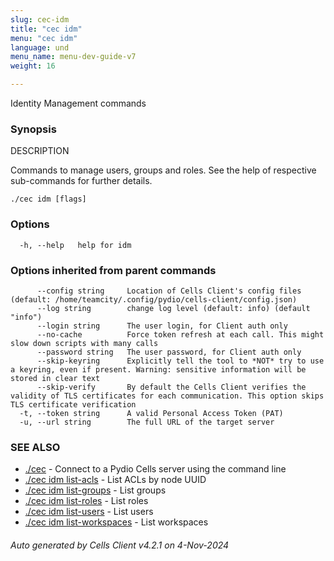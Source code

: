 ```yaml
---
slug: cec-idm
title: "cec idm"
menu: "cec idm"
language: und
menu_name: menu-dev-guide-v7
weight: 16

---
```

Identity Management commands

### Synopsis


DESCRIPTION

  Commands to manage users, groups and roles. 
  See the help of respective sub-commands for further details.


```
./cec idm [flags]
```

### Options

```
  -h, --help   help for idm
```

### Options inherited from parent commands

```
      --config string     Location of Cells Client's config files (default: /home/teamcity/.config/pydio/cells-client/config.json)
      --log string        change log level (default: info) (default "info")
      --login string      The user login, for Client auth only
      --no-cache          Force token refresh at each call. This might slow down scripts with many calls
      --password string   The user password, for Client auth only
      --skip-keyring      Explicitly tell the tool to *NOT* try to use a keyring, even if present. Warning: sensitive information will be stored in clear text
      --skip-verify       By default the Cells Client verifies the validity of TLS certificates for each communication. This option skips TLS certificate verification
  -t, --token string      A valid Personal Access Token (PAT)
  -u, --url string        The full URL of the target server
```

### SEE ALSO

* [./cec](./cec)	 - Connect to a Pydio Cells server using the command line
* [./cec idm list-acls](../cec-idm-list-acls)	 - List ACLs by node UUID
* [./cec idm list-groups](../cec-idm-list-groups)	 - List groups
* [./cec idm list-roles](../cec-idm-list-roles)	 - List roles
* [./cec idm list-users](../cec-idm-list-users)	 - List users
* [./cec idm list-workspaces](../cec-idm-list-workspaces)	 - List workspaces

###### Auto generated by Cells Client v4.2.1 on 4-Nov-2024

